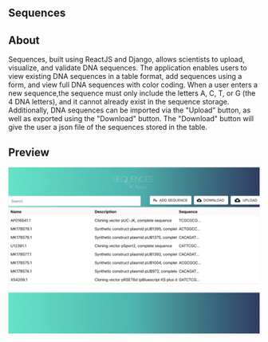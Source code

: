 ## Sequences

## About

Sequences, built using ReactJS and Django, allows scientists to upload, visualize, and validate DNA sequences.  The application enables users to view existing DNA sequences in a table format, add sequences using a form, and view full DNA sequences with color coding.  When a user enters a new sequence,the sequence must only include the letters A, C, T, or G (the 4 DNA letters), and it cannot already exist in the sequence storage.  Additionally, DNA sequences can be imported via the "Upload" button, as well as exported using the "Download" button.  The "Download" button will give the user a json file of the sequences stored in the table.  

## Preview

![preview](sequencesview.png)